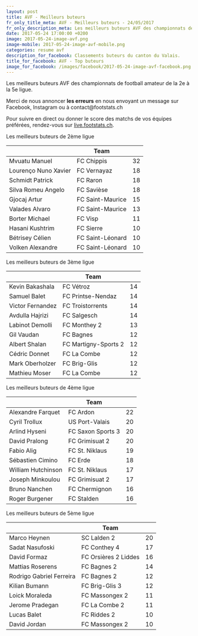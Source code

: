 ```yaml
---
layout: post
title: AVF - Meilleurs buteurs
fr_only_title_meta: AVF - Meilleurs buteurs - 24/05/2017
fr_only_description_meta: Les meilleurs buteurs AVF des championnats de football amateur de la 2e à la 5e ligue - 24/05/2017
date: 2017-05-24 17:00:00 +0200
image: 2017-05-24-image-avf.png
image-mobile: 2017-05-24-image-avf-mobile.png
categories: resume avf
description_for_facebook: Classements buteurs du canton du Valais.
title_for_facebook: AVF - Top buteurs
image_for_facebook: /images/facebook/2017-05-24-image-avf-facebook.png
---
```

<p>Les meilleurs buteurs AVF des championnats de football amateur de la 2e à la 5e ligue.</p>
<p>Merci de nous annoncer <b>les erreurs</b> en nous envoyant un message sur Facebook, Instagram ou à contact@footstats.ch</p>
<p>Pour suivre en direct ou donner le score des matchs de vos équipes préférées, rendez-vous sur <a href='http://live.footstats.ch'>live.footstats.ch</a>.</p>

<p>Les meilleurs buteurs de 2ème ligue</p><table class="table"><thead><tr><th><i class="fa fa-male"></i></th><th>Team</th><th><i class="fa fa-futbol-o"></i></th></tr></thead><tbody><tr><td>Mvuatu Manuel</td><td>FC Chippis</td><td>32</td></tr><tr><td>Lourenço Nuno Xavier</td><td>FC Vernayaz</td><td>18</td></tr><tr><td>Schmidt Patrick</td><td>FC Raron</td><td>18</td></tr><tr><td>Silva Romeu Angelo</td><td>FC Savièse</td><td>18</td></tr><tr><td>Gjocaj Artur</td><td>FC Saint-Maurice</td><td>15</td></tr><tr><td>Valades Alvaro</td><td>FC Saint-Maurice</td><td>13</td></tr><tr><td>Borter Michael</td><td>FC Visp</td><td>11</td></tr><tr><td>Hasani Kushtrim</td><td>FC Sierre</td><td>10</td></tr><tr><td>Bétrisey Célien</td><td>FC Saint-Léonard</td><td>10</td></tr><tr><td>Volken Alexandre</td><td>FC Saint-Léonard</td><td>10</td></tr></tbody></table><p>Les meilleurs buteurs de 3ème ligue</p><table class="table"><thead><tr><th><i class="fa fa-male"></i></th><th>Team</th><th><i class="fa fa-futbol-o"></i></th></tr></thead><tbody><tr><td>Kevin Bakashala</td><td>FC Vétroz</td><td>14</td></tr><tr><td>Samuel Balet</td><td>FC Printse-Nendaz</td><td>14</td></tr><tr><td>Victor Fernandez</td><td>FC Troistorrents</td><td>14</td></tr><tr><td>Avdulla Hajrizi</td><td>FC Salgesch</td><td>14</td></tr><tr><td>Labinot Demolli</td><td>FC Monthey 2</td><td>13</td></tr><tr><td>Gil Vaudan</td><td>FC Bagnes</td><td>12</td></tr><tr><td>Albert Shalan</td><td>FC Martigny-Sports 2</td><td>12</td></tr><tr><td>Cédric Donnet</td><td>FC La Combe</td><td>12</td></tr><tr><td>Mark Oberholzer</td><td>FC Brig-Glis</td><td>12</td></tr><tr><td>Mathieu Moser</td><td>FC La Combe</td><td>12</td></tr></tbody></table><p>Les meilleurs buteurs de 4ème ligue</p><table class="table"><thead><tr><th><i class="fa fa-male"></i></th><th>Team</th><th><i class="fa fa-futbol-o"></i></th></tr></thead><tbody><tr><td>Alexandre Farquet</td><td>FC Ardon</td><td>22</td></tr><tr><td>Cyril Trollux</td><td>US Port-Valais</td><td>20</td></tr><tr><td>Arlind Hyseni</td><td>FC Saxon Sports 3</td><td>20</td></tr><tr><td>David Pralong</td><td>FC Grimisuat 2</td><td>20</td></tr><tr><td>Fabio Alig</td><td>FC St. Niklaus</td><td>19</td></tr><tr><td>Sébastien Cimino</td><td>FC Erde</td><td>18</td></tr><tr><td>William Hutchinson</td><td>FC St. Niklaus</td><td>17</td></tr><tr><td>Joseph Minkoulou</td><td>FC Grimisuat 2</td><td>17</td></tr><tr><td>Bruno Nanchen</td><td>FC Chermignon</td><td>16</td></tr><tr><td>Roger Burgener</td><td>FC Stalden</td><td>16</td></tr></tbody></table><p>Les meilleurs buteurs de 5ème ligue</p><table class="table"><thead><tr><th><i class="fa fa-male"></i></th><th>Team</th><th><i class="fa fa-futbol-o"></i></th></tr></thead><tbody><tr><td>Marco Heynen</td><td>SC Lalden 2</td><td>20</td></tr><tr><td>Sadat Nasufoski</td><td>FC Conthey 4</td><td>17</td></tr><tr><td>David Formaz</td><td>FC Orsières 2 Liddes</td><td>16</td></tr><tr><td>Mattias Roserens</td><td>FC Bagnes 2</td><td>14</td></tr><tr><td>Rodrigo Gabriel Ferreira</td><td>FC Bagnes 2</td><td>12</td></tr><tr><td>Kilian Bumann</td><td>FC Brig-Glis 3</td><td>12</td></tr><tr><td>Loick Moraleda</td><td>FC Massongex 2</td><td>11</td></tr><tr><td>Jerome Pradegan</td><td>FC La Combe 2</td><td>11</td></tr><tr><td>Lucas Balet</td><td>FC Riddes 2</td><td>10</td></tr><tr><td>David Jordan</td><td>FC Massongex 2</td><td>10</td></tr></tbody></table>
